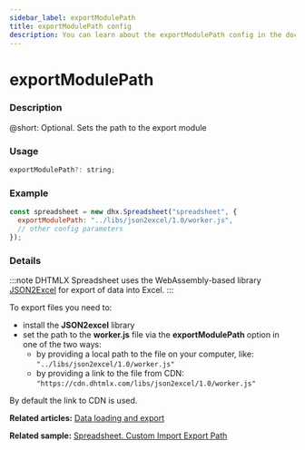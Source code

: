 ```yaml
---
sidebar_label: exportModulePath
title: exportModulePath config
description: You can learn about the exportModulePath config in the documentation of the DHTMLX JavaScript Spreadsheet library. Browse developer guides and API reference, try out code examples and live demos, and download a free 30-day evaluation version of DHTMLX Spreadsheet.
---
```


# exportModulePath

### Description

@short: Optional. Sets the path to the export module

### Usage

~~~jsx
exportModulePath?: string;
~~~

### Example

~~~jsx {2}
const spreadsheet = new dhx.Spreadsheet("spreadsheet", {
  exportModulePath: "../libs/json2excel/1.0/worker.js",
  // other config parameters
});
~~~

### Details

:::note 
DHTMLX Spreadsheet uses the WebAssembly-based library [JSON2Excel](https://github.com/dhtmlx/json2excel) for export of data into Excel.
:::

To export files you need to:

- install the **JSON2excel** library
- set the path to the **worker.js** file via the **exportModulePath** option in one of the two ways:
  - by providing a local path to the file on your computer, like: `"../libs/json2excel/1.0/worker.js"`
  - by providing a link to the file from CDN: `"https://cdn.dhtmlx.com/libs/json2excel/1.0/worker.js"`

By default the link to CDN is used.

**Related articles:** [Data loading and export](loading_data.md#exporting-data)

**Related sample:** [Spreadsheet. Custom Import Export Path](https://snippet.dhtmlx.com/wykwzfhm)